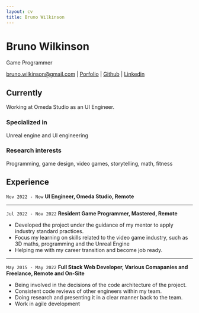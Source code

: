 ```yaml
---
layout: cv
title: Bruno Wilkinson
---
```

# Bruno Wilkinson
Game Programmer

<div id="webaddress">
<a href="bruno.wilkinson@gmail.com">bruno.wilkinson@gmail.com</a>
| <a href="https://brunowilkinson.itch.io/">Porfolio</a>
| <a href="https://brunowilkinson.itch.io/">Github</a>
| <a href="https://www.linkedin.com/in/brunowilkinson/">Linkedin</a>
</div>

## Currently

Working at Omeda Studio as an UI Engineer.

### Specialized in

Unreal engine and UI engineering

### Research interests

Programming, game design, video games, storytelling, math, fitness

## Experience

`Nov 2022 - Now`
**UI Engineer, Omeda Studio, Remote**

---
`Jul 2022 - Nov 2022`
**Resident Game Programmer, Mastered, Remote**

- Developed the project under the guidance of my mentor to apply industry standard practices.
- Focus my learning on skills related to the video game industry, such as 3D maths, programming and the Unreal Engine 
- Helping me with my career transition and become job ready.

---
`May 2015 - May 2022`
**Full Stack Web Developer, Various Comapanies and Freelance, Remote and On-Site**

- Being involved in the decisions of the code architecture of the project.
- Consistent code reviews of other engineers within my team.
- Doing research and presenting it in a clear manner back to the team.
- Work in agile development

<!-- ### Footer

Last updated: Jan 2025 -->

